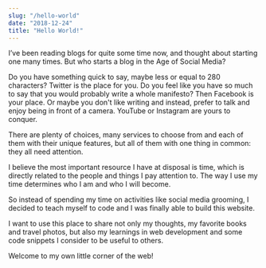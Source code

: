 ```yaml
---
slug: "/hello-world"
date: "2018-12-24"
title: "Hello World!"
---
```


<!-- ##Coming Soon! -->
I’ve been reading blogs for quite some time now, and thought about starting one many times. But who starts a blog in the Age of Social Media?

Do you have something quick to say, maybe less or equal to 280 characters? Twitter is the place for you. Do you feel like you have so much to say that you would probably write a whole manifesto? Then Facebook is your place. Or maybe you don't like writing and instead, prefer to talk and enjoy being in front of a camera. YouTube or Instagram are yours to conquer.

There are plenty of choices, many services to choose from and each of them with their unique features, but all of them with one thing in common: they all need attention.

I believe the most important resource I have at disposal is time, which is directly related to the people and things I pay attention to. The way I use my time determines who I am and who I will become.

So instead of spending my time on activities like social media grooming, I decided to teach myself to code and I was finally able to build this website.

I want to use this place to share not only my thoughts, my favorite books and travel photos, but also my learnings in web development and some code snippets I consider to be useful to others.

Welcome to my own little corner of the web!
